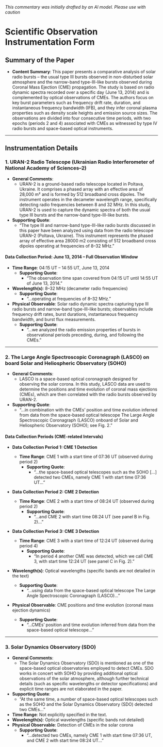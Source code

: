 _This commentary was initially drafted by an AI model. Please use with caution_

# Scientific Observation Instrumentation Form

## Summary of the Paper
- **Content Summary**: This paper presents a comparative analysis of solar radio bursts – the usual type III bursts observed in non-disturbed solar atmosphere and the narrow-band type-III-like bursts observed during Coronal Mass Ejection (CME) propagation. The study is based on radio dynamic spectra recorded over a specific day (June 13, 2014) and is complemented by optical observations of CMEs. The authors focus on key burst parameters such as frequency drift rate, duration, and instantaneous frequency bandwidth (IFB), and they infer coronal plasma properties such as density scale heights and emission source sizes. The observations are divided into four consecutive time periods, with two epochs (periods 2 and 4) associated with CMEs as witnessed by type IV radio bursts and space-based optical instruments.

---

## Instrumentation Details

### 1. URAN-2 Radio Telescope (Ukrainian Radio Interferometer of National Academy of Sciences–2)
- **General Comments**:
   - URAN-2 is a ground-based radio telescope located in Poltava, Ukraine. It comprises a phased array with an effective area of 28,000 m² and is formed by 512 broadband cross dipoles. The instrument operates in the decameter wavelength range, specifically detecting radio frequencies between 8 and 32 MHz. In this study, URAN-2 is used to capture the dynamic spectra of both the usual type III bursts and the narrow-band type-III-like bursts.
- **Supporting Quote**: 
   - “The type III and narrow-band type-III-like radio bursts discussed in this paper have been analyzed using data from the radio telescope URAN–2 (Poltava, Ukraine). This instrument represents the phased array of effective area 28000 m2 consisting of 512 broadband cross dipoles operating at frequencies of 8–32 MHz.”
   
#### Data Collection Period: June 13, 2014 – Full Observation Window
- **Time Range**: 04:15 UT – 14:55 UT, June 13, 2014
   - **Supporting Quote**: 
      - “The observation time span covered from 04:15 UT until 14:55 UT of June 13, 2014.”
- **Wavelength(s)**: 8–32 MHz (decameter radio frequencies)
   - **Supporting Quote**: 
      - “...operating at frequencies of 8–32 MHz.”
- **Physical Observable**: Solar radio dynamic spectra capturing type III radio bursts and narrow-band type-III-like bursts; observables include frequency drift rates, burst durations, instantaneous frequency bandwidth, and burst flux measurements.
   - **Supporting Quote**:
      - “...we analyzed the radio emission properties of bursts in observational periods preceding, during, and following the CMEs.”

---

### 2. The Large Angle Spectroscopic Coronagraph (LASCO) on board Solar and Heliospheric Observatory (SOHO)
- **General Comments**:
   - LASCO is a space-based optical coronagraph designed for observing the solar corona. In this study, LASCO data are used to determine the positions and time evolution of coronal mass ejections (CMEs), which are then correlated with the radio bursts observed by URAN-2.
- **Supporting Quote**:
   - “...in combination with the CMEs’ position and time evolution inferred from data from the space-based optical telescope The Large Angle Spectroscopic Coronagraph (LASCO) onboard of Solar and Heliospheric Observatory (SOHO); see Fig. 2.”

#### Data Collection Periods (CME-related Intervals)
- **Data Collection Period 1: CME 1 Detection**
   - **Time Range**: CME 1 with a start time of 07:36 UT (observed during period 2)
      - **Supporting Quote**:
         - “...the space-based optical telescopes such as the SOHO [...] detected two CMEs, namely CME 1 with start time 07:36 UT...”
- **Data Collection Period 2: CME 2 Detection**
   - **Time Range**: CME 2 with a start time of 08:24 UT (observed during period 2)
      - **Supporting Quote**:
         - “...and CME 2 with start time 08:24 UT (see panel B in Fig. 2)...”
- **Data Collection Period 3: CME 3 Detection**
   - **Time Range**: CME 3 with a start time of 12:24 UT (observed during period 4)
      - **Supporting Quote**:
         - “In period 4 another CME was detected, which we call CME 3, with start time 12:24 UT (see panel C in Fig. 2).”

- **Wavelength(s)**: Optical wavelengths (specific bands are not detailed in the text)
   - **Supporting Quote**:
      - “...using data from the space-based optical telescope The Large Angle Spectroscopic Coronagraph (LASCO)...”
- **Physical Observable**: CME positions and time evolution (coronal mass ejection dynamics)
   - **Supporting Quote**:
      - “...CMEs’ position and time evolution inferred from data from the space-based optical telescope...”

---

### 3. Solar Dynamics Observatory (SDO)
- **General Comments**:
   - The Solar Dynamics Observatory (SDO) is mentioned as one of the space-based optical observatories employed to detect CMEs. SDO works in concert with SOHO by providing additional optical observations of the solar atmosphere, although further technical details (such as specific wavelengths or detector specifications) and explicit time ranges are not elaborated in the paper.
- **Supporting Quote**:
   - “At the same time, a number of space-based optical telescopes such as the SOHO and the Solar Dynamics Observatory (SDO) detected two CMEs...” 
- **Time Range**: Not explicitly specified in the text.
- **Wavelength(s)**: Optical wavelengths (specific bands not detailed)
- **Physical Observable**: Detection of CMEs in the solar corona
   - **Supporting Quote**:
      - “...detected two CMEs, namely CME 1 with start time 07:36 UT, and CME 2 with start time 08:24 UT...”
